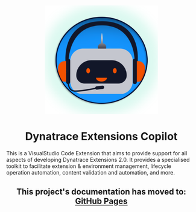 <p align="center">
  <img src="./src/assets/logos/copilot_logo.png" width=300>
</p>

<h1 align="center">Dynatrace Extensions Copilot</h1>

This is a VisualStudio Code Extension that aims to provide support for all aspects of developing Dynatrace Extensions 2.0. It provides a specialised toolkit to facilitate extension & environment management, lifecycle operation automation, content validation and automation, and more.

<h2 align="center">
  This project's documentation has moved to:
  <br/>
  <a href="https://dynatrace-extensions.github.io/dynatrace-extensions-copilot/">
    GitHub Pages
  </a>
</h2>
